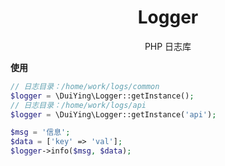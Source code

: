<h1 align="center">
    Logger
</h1>

<p align="center">PHP 日志库</p>  

**使用**  

```php
// 日志目录：/home/work/logs/common
$logger = \DuiYing\Logger::getInstance();
// 日志目录：/home/work/logs/api
$logger = \DuiYing\Logger::getInstance('api');

$msg = '信息';
$data = ['key' => 'val'];
$logger->info($msg, $data);
```

